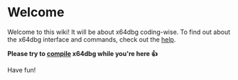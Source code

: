 # Welcome

Welcome to this wiki! It will be about x64dbg coding-wise. To find out about the x64dbg interface and commands, check out the [help](http://help.x64dbg.com).

**Please try to [compile](https://github.com/x64dbg/x64dbg/wiki/Compiling-the-whole-project) x64dbg while you're here 👍**

Have fun!